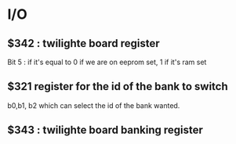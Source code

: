 # I/O 


## $342 : twilighte board register

Bit 5 : if it's equal to 0 if we are on eeprom set, 1 if it's ram set

## $321 register for the id of the bank to switch

b0,b1, b2 which can select the id of the bank wanted.

## $343 : twilighte board banking register



